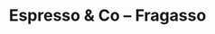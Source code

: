 ---
title: "Espresso & Co – Fragasso"
url: /berlin/espresso-und-co-fragasso/
shop: Haushaltsgeräte
---